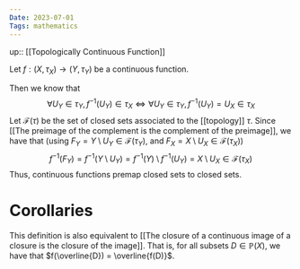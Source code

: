 ```yaml
---
Date: 2023-07-01
Tags: mathematics
---
```

up:: [[Topologically Continuous Function]]

Let $f: (X, \tau_X) \to (Y, \tau_Y)$ be a continuous function.

Then we know that 
$$
\forall U_Y \in \tau_Y, f^{-1}(U_Y) \in \tau_X \iff \forall U_Y \in \tau_Y, f^{-1}(U_Y) = U_X \in \tau_X
$$
Let $\mathcal{F}(\tau)$ be the set of closed sets associated to the [[topology]] $\tau$. Since [[The preimage of the complement is the complement of the preimage]], we have that (using $F_Y = Y \setminus U_Y \in \mathcal{F}(\tau_Y)$, and $F_X = X \setminus U_X \in \mathcal{F}(\tau_X)$)
$$
f^{-1}(F_Y) = f^{-1}(Y \setminus U_Y) = f^{-1}(Y) \setminus f^{-1}(U_Y) = X \setminus U_X \in \mathcal{F}(\tau_X)
$$
Thus, continuous functions premap closed sets to closed sets.

# Corollaries
This definition is also equivalent to [[The closure of a continuous image of a closure is the closure of the image]]. That is, for all subsets $D \in \mathbb{P}(X)$, we have that $f(\overline{D}) = \overline{f(D)}$.
